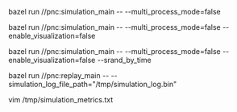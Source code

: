 bazel run //pnc:simulation_main -- --multi_process_mode=false

bazel run //pnc:simulation_main -- --multi_process_mode=false --enable_visualization=false

bazel run //pnc:simulation_main -- --multi_process_mode=false --enable_visualization=false --srand_by_time

bazel run //pnc:replay_main -- --simulation_log_file_path="/tmp/simulation_log.bin"

vim /tmp/simulation_metrics.txt
